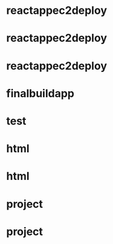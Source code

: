 # reactappec2deploy
# reactappec2deploy
# reactappec2deploy
# finalbuildapp
# test
# html
# html
# project
# project

